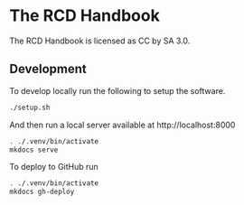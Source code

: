 # The RCD Handbook

The RCD Handbook is licensed as CC by SA 3.0.

## Development

To develop locally run the following to setup the software.
```bash
./setup.sh
```

And then run a local server available at http://localhost:8000
```bash
. ./.venv/bin/activate
mkdocs serve
```

To deploy to GitHub run
```bash
. ./.venv/bin/activate
mkdocs gh-deploy
```

